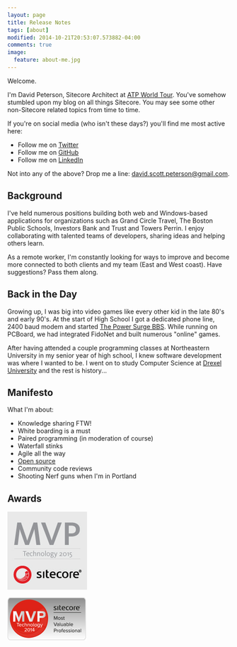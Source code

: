 ```yaml
---
layout: page
title: Release Notes
tags: [about]
modified: 2014-10-21T20:53:07.573882-04:00
comments: true
image:
  feature: about-me.jpg
---
```


Welcome.

I'm David Peterson, Sitecore Architect at <a href="http://www.atpworldtour.com" target="_blank">ATP World Tour</a>. You've somehow stumbled upon my blog on all things Sitecore. You may see some other non-Sitecore related topics from time to time.

If you're on social media (who isn't these days?) you'll find me most active here:

* Follow me on <a href="https://twitter.com/PetersonDave" target="_blank">Twitter</a>
* Follow me on <a href="https://github.com/PetersonDave" target="_blank">GitHub</a>
* Follow me on <a href="http://www.linkedin.com/in/petersond/" target="_blank">LinkedIn</a>

Not into any of the above? Drop me a line: <a href="mailto:david.scott.peterson@gmail.com">david.scott.peterson@gmail.com</a>.

## Background

I've held numerous positions building both web and Windows-based applications for organizations such as Grand Circle Travel, The Boston Public Schools, Investors Bank and Trust and Towers Perrin. I enjoy collaborating with talented teams of developers, sharing ideas and helping others learn.

As a remote worker, I'm constantly looking for ways to improve and become more connected to both clients and my team (East and West coast). Have suggestions? Pass them along.

## Back in the Day

Growing up, I was big into video games like every other kid in the late 80's and early 90's. At the start of High School I got a dedicated phone line, 2400 baud modem and started <a href="http://bbslist.textfiles.com/617/617.txt" target="_blank">The Power Surge BBS</a>. While running on PCBoard, we had integrated FidoNet and built numerous "online" games. 

After having attended a couple programming classes at Northeastern University in my senior year of high school, I knew software development was where I wanted to be. I went on to study Computer Science at <a href="http://www.drexel.edu/" target="_blank">Drexel University</a> and the rest is history...

## Manifesto

What I'm about:

* Knowledge sharing FTW!
* White boarding is a must
* Paired programming (in moderation of course)
* Waterfall stinks
* Agile all the way
* <a href="https://github.com/PetersonDave?tab=repositories" target="_blank">Open source</a>
* Community code reviews
* Shooting Nerf guns when I'm in Portland

## Awards
![MVP-2015](/assets/images/mvp-2015-technology.jpg)

![MVP-2014](/assets/images/mvp-2014-technology.jpg)